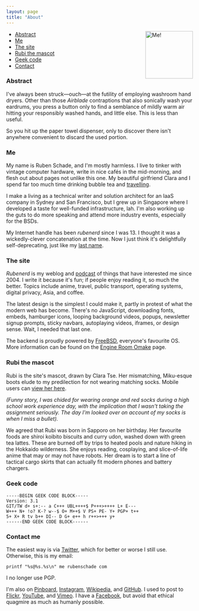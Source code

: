 ```yaml
---
layout: page
title: "About"
---
```

<img src="https://rubenerd.com/files/2017/me.jpg" alt="Me!" style="float:right; margin:0 0 1em 2em; height:128px; width:128px;" />

* [Abstract](#abstract)
* [Me](#me)
* [The site](#site)
* [Rubi the mascot](#mascot)
* [Geek code](#geekcode)
* [Contact](#contact)

### Abstract

I've always been struck—ouch—at the futility of employing washroom hand dryers. Other than those *Airblade* contraptions that also sonically wash your eardrums, you press a button only to find a semblance of mildly warm air hitting your responsibly washed hands, and little else. This is less than useful.

So you hit up the paper towel dispenser, only to discover there isn't anywhere convenient to discard the used portion.


<h3 id="about-me">Me</h3>

My name is Ruben Schade, and I'm mostly harmless. I live to tinker with vintage computer hardware, write in nice cafés in the mid-morning, and flesh out about pages not unlike this one. My beautiful girlfriend Clara and I spend far too much time drinking bubble tea and [travelling].

I make a living as a technical writer and solution architect for an IaaS company in Sydney and San Francisco, but I grew up in Singapore where I developed a taste for well-funded infrastructure, lah. I'm also working up the guts to do more speaking and attend more industry events, especially for the BSDs.

My Internet handle has been *rubenerd* since I was 13. I thought it was a wickedly-clever concatenation at the time. Now I just think it's delightfully self-deprecating, just like my [last name](https://en.wiktionary.org/wiki/schade#Adjective).

[Clara]: http://kiri.sasara.moe/
[podcast]: https://rubenerd.com/show/
[travelling]: https://instagram.com/RubenSchade


<h3 id="site">The site</h3>

*Rubenerd* is my weblog and [podcast] of things that have interested me since 2004. I write it because it's fun; if people enjoy reading it, so much the better. Topics include anime, travel, public transport, operating systems, digital privacy, Asia, and coffee.

The latest design is the simplest I could make it, partly in protest of what the modern web has become. There's no JavaScript, downloading fonts, embeds, hamburger icons, looping background videos, popups, newsletter signup prompts, sticky navbars, autoplaying videos, iframes, or design sense. Wait, I needed that last one.

The backend is proudly powered by [FreeBSD], everyone's favourite OS. More information can be found on the [Engine Room Omake] page.

[Engine Room Omake]: https://rubenerd.com/omake/engine-room/
[has become]: https://rubenerd.com/modernwebbloat-js/ "Blog post on ModernWebBloat.js"
[FreeBSD]: https://www.freebsd.org/


<h3 id="mascot">Rubi the mascot</h3>

Rubi is the site's mascot, drawn by Clara Tse. Her mismatching, Miku-esque boots elude to my predilection for not wearing matching socks. Mobile users can [view her here](https://rubenerd.com/rubi@2x.jpg).

*(Funny story, I was chided for wearing orange and red socks during a high school work experience day, with the implication that I wasn't taking the assignment seriously. The day I'm looked over on account of my socks is when I miss a bullet).*

We agreed that Rubi was born in Sapporo on her birthday. Her favourite foods are shiroi koibito biscuits and curry udon, washed down with green tea lattes. These are burned off by trips to heated pools and nature hiking in the Hokkaido wilderness. She enjoys reading, cosplaying, and slice-of-life anime that may or may not have robots. Her dream is to start a line of tactical cargo skirts that can actually fit modern phones and battery chargers.


<h3 id="geek-code">Geek code</h3>

    -----BEGIN GEEK CODE BLOCK-----
    Version: 3.1
    GIT/TW d+ s+:-- a C+++ UBL++++$ P+++>++++ L+ E--- 
    W+++ N+ !o? K-? w--$ O+ M++$ V PS+ PE- Y+ PGP+ t++ 
    5+ X+ R tv b++ DI-- D G+ e++ h r++>+++ y+
    ------END GEEK CODE BLOCK------ 


<h3 id="contact">Contact me</h3>

The easiest way is via [Twitter], which for better or worse I still use. Otherwise, this is my email:

    printf "%s@%s.%s\n" me rubenschade com

I no longer use PGP.

I'm also on [Pinboard], [Instagram], [Wikipedia], and [GitHub]. I used to post to [Flickr], [YouTube], and [Vimeo]. I have a [Facebook], but avoid that ethical quagmire as much as humanly possible.


[Twitter]: https://twitter.com/rubenerd
[PGP public key]: https://pgp.mit.edu/pks/lookup?op=vindex&search=0x9CFC8AEBBD528543
[Pinboard]: https://pinboard.in/u:Rubenerd
[GitHub]: https://github.com/rubenerd
[GitHub Gists]: https://gist.github.com/rubenerd
[Flickr]: https://flickr.com/photos/rubenerd
[Instagram]: https://instagram.com/RubenSchade
[Wikipedia]: https://en.wikipedia.org/wiki/User:RubenSchade
[Facebook]: https://facebook.com/ruben.schade
[YouTube]: https://www.youtube.com/user/rubenerd
[Vimeo]: https://vimeo.com/rubenerd


